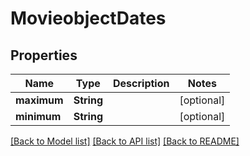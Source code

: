 # MovieobjectDates

## Properties

Name | Type | Description | Notes
------------ | ------------- | ------------- | -------------
**maximum** | **String** |  | [optional]
**minimum** | **String** |  | [optional]

[[Back to Model list]](../README.md#documentation-for-models) [[Back to API list]](../README.md#documentation-for-api-endpoints) [[Back to README]](../README.md)


